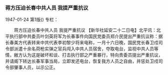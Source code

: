 ### 蒋方压迫长春中共人员  我提严重抗议

1947-01-24
第1版()
专栏：

　　蒋方压迫长春中共人员
    我提严重抗议
    【新华社延安二十二日电】北平讯：北平执行部中共委员叶剑英将军为长春事件向国民党委员郑介民提出严重抗议称：据长春美方代表转来中共代表李初黎少将来电称，一月十六日晚，国民党长春卫戍司令部派遣十余名荷枪实弹之官兵闯入中共人员宿舍，夺取电台，监视中共人员等情，敝方认为这是破坏和谈、打击执行部之严重暴行，特向贵委员提出严重抗议，并请阁下转达长春军事当局，立即发还电台，恢复我方人员之自由，并惩处卫戍司令部肇事人员，以示公正。
